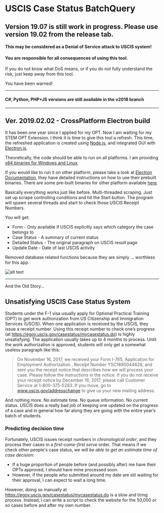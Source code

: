 # USCIS Case Status BatchQuery

## Version 19.07 is still work in progress. Please use version 19.02 from the release tab.


#### This may be considered as a Denial of Service attack to USCIS system!
#### You are responsible for all consequences of using this tool.
If you do not know what DoS means, or if you do not fully understand the risk, just keep away from this tool.

You have been warned!

***
#### C#, Python, PHP+JS versions are still available in the v2018 branch

***

## Ver. 2019.02.02 - CrossPlatform Electron build

It has been one year since I applied for my OPT. Now I am waiting for my STEM OPT Extension. I think it is time to give this tool a refresh. This time, the refreshed application is created using [Node.js](https://nodejs.org/en/), and integrated GUI with [Electron.js](https://electronjs.org/).

Theoretically, the code should be able to run on all platforms. I am providing [x64 binaries for Windows and Linux](https://github.com/gentlespoon/USCIS-Case-BatchQuery/releases).

If you would like to run it on other platform, please take a look at [Electron Documentation](https://electronjs.org/docs/tutorial/application-distribution), they have detailed instructions on how to use their prebuilt binaries. There are some pre-built binaries for other platform available [here](https://github.com/electron/electron/releases).

Basically everything works just like before. Multi-threaded scraping. Just set up scrape controlling conditions and hit the Start button. The program will spawn several threads and start to check those USCIS Receipt Numbers. 

You will get:
* Form - Only available if USCIS explicitly says which category the case belongs to
* Case Status - A summary of current status
* Detailed Status - The original paragraph on USCIS result page
* Update Date - Date of last USCIS activity

Removed database related functions because they are simply ... worthless for this app.

![alt text](https://raw.githubusercontent.com/gentlespoon/USCIS-Case-BatchQuery/master/2019-02-03-15-36-01.png "Running in Ubuntu")




***

And the Old Story...

## Unsatisfying USCIS Case Status System

Students under the F-1 visa usually apply for Optional Practical Training (OPT) to get work authorization from US Citizenship and Immigration Services (USCIS). When one application is received by the USCIS, they issue a receipt number. Using this receipt number to check one’s progress (at https://egov.uscis.gov/casestatus/mycasestatus.do) is highly unsatisfying. The application usually takes up to 4 months to process. Until the work authorization is approved, students will only get a somewhat useless paragraph like this:

> On November 16, 2017, we received your Form I-765, Application for Employment Authorization , Receipt Number YSC1890044628, and sent you the receipt notice that describes how we will process your case. Please follow the instructions in the notice. If you do not receive your receipt notice by December 16, 2017, please call Customer Service at 1-800-375-5283. If you move, go to www.uscis.gov/addresschange to give us your new mailing address.

And nothing more. No estimate time. No queue information. No current status. USCIS does a really bad job of keeping one updated on the progress of a case and in general how far along they are going with the entire year’s batch of students.

### Predicting decision time

Fortunately, USCIS issues receipt numbers in *chronological order*, and they process their cases in a *first-come-first serve* order. That means if we check other people's case status, *we will be able to get an estimate time of case decision*:

* If a huge proportion of people before (and possibly after) me have their OPTs approved, I should have mine processed soon.
* However, if the people who submitted around my date are stil waiting for their approval, I can expect to wait a long time.

However, doing so manually at https://egov.uscis.gov/casestatus/mycasestatus.do is a slow and tiring process. Instead, I can write a script to check the website for the 50,000 or so cases before and after my own number.



